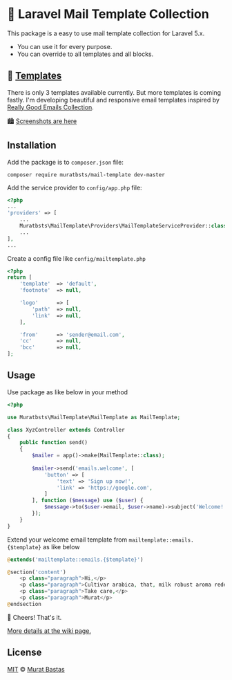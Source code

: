 # 💌 Laravel Mail Template Collection

This package is a easy to use mail template collection for Laravel 5.x.
* You can use it for every purpose.
* You can override to all templates and all blocks.

## 🎨 [Templates](https://github.com/muratbsts/mail-template/wiki/Choosing-templates)

There is only 3 templates available currently. But more templates is coming fastly.
I'm developing beautiful and responsive email templates inspired by [Really Good Emails Collection](https://codepen.io/reallygoodemails).

🏙 [Screenshots are here](https://github.com/muratbsts/mail-template/wiki/Choosing-templates)

## Installation

Add the package is to `composer.json` file:

```shell
composer require muratbsts/mail-template dev-master
```

Add the service provider to `config/app.php` file:

```php
<?php
...
'providers' => [
    ...
    Muratbsts\MailTemplate\Providers\MailTemplateServiceProvider::class,
    ...
],
...
```

Create a config file like `config/mailtemplate.php`

```php
<?php
return [
    'template'  => 'default',
    'footnote'  => null,

    'logo'      => [
        'path'  => null,
        'link'  => null,
    ],

    'from'      => 'sender@email.com',
    'cc'        => null,
    'bcc'       => null,
];
```

## Usage

Use package as like below in your method

```php
<?php

use Muratbsts\MailTemplate\MailTemplate as MailTemplate;

class XyzController extends Controller
{
    public function send()
    {
        $mailer = app()->make(MailTemplate::class);
    
        $mailer->send('emails.welcome', [
            'button' => [
                'text' => 'Sign up now!',
                'link' => 'https://google.com',
            ]
        ], function ($message) use ($user) {
            $message->to($user->email, $user->name)->subject('Welcome!');
        });
    }
}
```

Extend your welcome email template from `mailtemplate::emails.{$template}` as like below

```php
@extends('mailtemplate::emails.{$template}')

@section('content')
    <p class="paragraph">Hi,</p>
    <p class="paragraph">Cultivar arabica, that, milk robust aroma redeye skinny arabica. Qui skinny, americano barista roast crema single shot filter. To go decaffeinated to go, mug iced sit plunger pot con panna decaffeinated barista sugar café au lait. Cup mazagran milk grinder, coffee steamed fair trade and whipped con panna aromatic.</p>
    <p class="paragraph">Take care,</p>
    <p class="paragraph">Murat</p>
@endsection
```

🎉 Cheers! That's it.

[More details at the wiki page.](https://github.com/muratbsts/mail-template/wiki)

## License

[MIT](./LICENCE) &copy; [Murat Bastas](http://muratbt.me)
